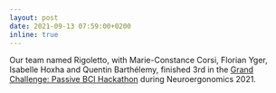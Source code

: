 ```yaml
---
layout: post
date: 2021-09-13 07:59:00+0200
inline: true
---
```


Our team named Rigoletto, with Marie-Constance Corsi, Florian Yger, Isabelle Hoxha and Quentin Barthélemy, finished 3rd in the [Grand Challenge: Passive BCI Hackathon](https://www.neuroergonomicsconference.um.ifi.lmu.de/pbci/) during Neuroergonomics 2021.
